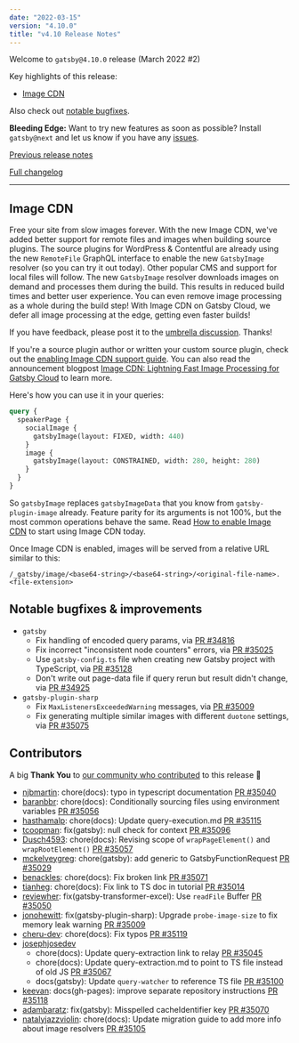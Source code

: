 ```yaml
---
date: "2022-03-15"
version: "4.10.0"
title: "v4.10 Release Notes"
---
```


Welcome to `gatsby@4.10.0` release (March 2022 #2)

Key highlights of this release:

- [Image CDN](#image-cdn)

Also check out [notable bugfixes](#notable-bugfixes--improvements).

**Bleeding Edge:** Want to try new features as soon as possible? Install `gatsby@next` and let us know
if you have any [issues](https://github.com/gatsbyjs/gatsby/issues).

[Previous release notes](/docs/reference/release-notes/v4.9)

[Full changelog][full-changelog]

---

## Image CDN

Free your site from slow images forever. With the new Image CDN, we've added better support for remote files and images when building source plugins. The source plugins for WordPress & Contentful are already using the new `RemoteFile` GraphQL interface to enable the new `GatsbyImage` resolver (so you can try it out today). Other popular CMS and support for local files will follow. The new `GatsbyImage` resolver downloads images on demand and processes them during the build. This results in reduced build times and better user experience. You can even remove image processing as a whole during the build step! With Image CDN on Gatsby Cloud, we defer all image processing at the edge, getting even faster builds!

If you have feedback, please post it to the [umbrella discussion](https://github.com/gatsbyjs/gatsby/discussions/35147). Thanks!

If you're a source plugin author or written your custom source plugin, check out the [enabling Image CDN support guide](/docs/how-to/plugins-and-themes/creating-a-source-plugin/#enabling-image-cdn-support). You can also read the announcement blogpost [Image CDN: Lightning Fast Image Processing for Gatsby Cloud](/blog/image-cdn-lightning-fast-image-processing-for-gatsby-cloud/) to learn more.

Here's how you can use it in your queries:

```graphql
query {
  speakerPage {
    socialImage {
      gatsbyImage(layout: FIXED, width: 440)
    }
    image {
      gatsbyImage(layout: CONSTRAINED, width: 280, height: 280)
    }
  }
}
```

So `gatsbyImage` replaces `gatsbyImageData` that you know from `gatsby-plugin-image` already. Feature parity for its arguments is not 100%, but the most common operations behave the same. Read [How to enable Image CDN](https://support.gatsbyjs.com/hc/en-us/articles/4426393233171) to start using Image CDN today.

Once Image CDN is enabled, images will be served from a relative URL similar to this:

```
/_gatsby/image/<base64-string>/<base64-string>/<original-file-name>.<file-extension>
```

## Notable bugfixes & improvements

- `gatsby`
  - Fix handling of encoded query params, via [PR #34816](https://github.com/gatsbyjs/gatsby/pull/34816)
  - Fix incorrect "inconsistent node counters" errors, via [PR #35025](https://github.com/gatsbyjs/gatsby/pull/35025)
  - Use `gatsby-config.ts` file when creating new Gatsby project with TypeScript, via [PR #35128](https://github.com/gatsbyjs/gatsby/pull/35128)
  - Don't write out page-data file if query rerun but result didn't change, via [PR #34925](https://github.com/gatsbyjs/gatsby/pull/34925)
- `gatsby-plugin-sharp`
  - Fix `MaxListenersExceededWarning` messages, via [PR #35009](https://github.com/gatsbyjs/gatsby/pull/35009)
  - Fix generating multiple similar images with different `duotone` settings, via [PR #35075](https://github.com/gatsbyjs/gatsby/pull/35075)

## Contributors

A big **Thank You** to [our community who contributed][full-changelog] to this release 💜

- [njbmartin](https://github.com/njbmartin): chore(docs): typo in typescript documentation [PR #35040](https://github.com/gatsbyjs/gatsby/pull/35040)
- [baranbbr](https://github.com/baranbbr): chore(docs): Conditionally sourcing files using environment variables [PR #35056](https://github.com/gatsbyjs/gatsby/pull/35056)
- [hasthamalp](https://github.com/hasthamalp): chore(docs): Update query-execution.md [PR #35115](https://github.com/gatsbyjs/gatsby/pull/35115)
- [tcoopman](https://github.com/tcoopman): fix(gatsby): null check for context [PR #35096](https://github.com/gatsbyjs/gatsby/pull/35096)
- [Dusch4593](https://github.com/Dusch4593): chore(docs): Revising scope of `wrapPageElement()` and `wrapRootElement()` [PR #35057](https://github.com/gatsbyjs/gatsby/pull/35057)
- [mckelveygreg](https://github.com/mckelveygreg): chore(gatsby): add generic to GatsbyFunctionRequest [PR #35029](https://github.com/gatsbyjs/gatsby/pull/35029)
- [benackles](https://github.com/benackles): chore(docs): Fix broken link [PR #35071](https://github.com/gatsbyjs/gatsby/pull/35071)
- [tianheg](https://github.com/tianheg): chore(docs): Fix link to TS doc in tutorial [PR #35014](https://github.com/gatsbyjs/gatsby/pull/35014)
- [reviewher](https://github.com/reviewher): fix(gatsby-transformer-excel): Use `readFile` Buffer [PR #35050](https://github.com/gatsbyjs/gatsby/pull/35050)
- [jonohewitt](https://github.com/jonohewitt): fix(gatsby-plugin-sharp): Upgrade `probe-image-size` to fix memory leak warning [PR #35009](https://github.com/gatsbyjs/gatsby/pull/35009)
- [cheru-dev](https://github.com/cheru-dev): chore(docs): Fix typos [PR #35119](https://github.com/gatsbyjs/gatsby/pull/35119)
- [josephjosedev](https://github.com/josephjosedev)
  - chore(docs): Update query-extraction link to relay [PR #35045](https://github.com/gatsbyjs/gatsby/pull/35045)
  - chore(docs): Update query-extraction.md to point to TS file instead of old JS [PR #35067](https://github.com/gatsbyjs/gatsby/pull/35067)
  - docs(gatsby): Update `query-watcher` to reference TS file [PR #35100](https://github.com/gatsbyjs/gatsby/pull/35100)
- [keevan](https://github.com/keevan): docs(gh-pages): improve separate repository instructions [PR #35118](https://github.com/gatsbyjs/gatsby/pull/35118)
- [adambaratz](https://github.com/adambaratz): fix(gatsby): Misspelled cacheIdentifier key [PR #35070](https://github.com/gatsbyjs/gatsby/pull/35070)
- [natalyjazzviolin](https://github.com/natalyjazzviolin): chore(docs): Update migration guide to add more info about image resolvers [PR #35105](https://github.com/gatsbyjs/gatsby/pull/35105)

[full-changelog]: https://github.com/gatsbyjs/gatsby/compare/gatsby@4.10.0-next.0...gatsby@4.10.0
